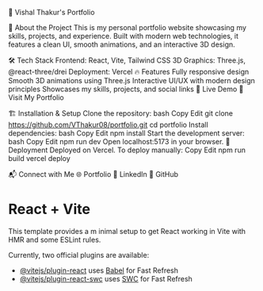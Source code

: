 
🚀 Vishal Thakur's Portfolio

🌟 About the Project
This is my personal portfolio website showcasing my skills, projects, and experience. Built with modern web technologies, it features a clean UI, smooth animations, and an interactive 3D design.

🛠️ Tech Stack
Frontend: React, Vite, Tailwind CSS
3D Graphics: Three.js, @react-three/drei
Deployment: Vercel
🔥 Features
Fully responsive design
Smooth 3D animations using Three.js
Interactive UI/UX with modern design principles
Showcases my skills, projects, and social links
📌 Live Demo
🔗 Visit My Portfolio

🏗️ Installation & Setup
Clone the repository:
bash
Copy
Edit
git clone https://github.com/VThakur08/portfolio.git
cd portfolio
Install dependencies:
bash
Copy
Edit
npm install
Start the development server:
bash
Copy
Edit
npm run dev
Open localhost:5173 in your browser.
🚀 Deployment
Deployed on Vercel. To deploy manually:
Copy
Edit
npm run build
vercel deploy

📬 Connect with Me
🌐 Portfolio 
🔗 LinkedIn
🐙 GitHub



# React + Vite

This template provides a m
inimal setup to get React working in Vite with HMR and some ESLint rules.

Currently, two official plugins are available:

- [@vitejs/plugin-react](https://github.com/vitejs/vite-plugin-react/blob/main/packages/plugin-react/README.md) uses [Babel](https://babeljs.io/) for Fast Refresh
- [@vitejs/plugin-react-swc](https://github.com/vitejs/vite-plugin-react-swc) uses [SWC](https://swc.rs/) for Fast Refresh
